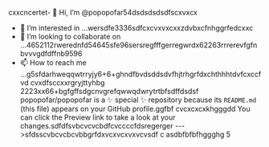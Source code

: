 cxxcncertet- 👋 Hi, I’m @popopofar54dsdsdsdsdfscxvxcx
- 👀 I’m interested in ...wersdfe3336sdfcxcvxvxcxxzdvbxcfnhggrfedcxxc
- 💞️ I’m looking to collaborate on ...4652112rwerednfd54645sfe96sersregfffgerregwrdx62263rrrerevfgfnbvvvgdfdffnb9596
- 📫 How to reach me ...g5sfdarhweqqwtrryjy6+6+ghndfbvdsddsdvfhjtrhgrfdxchthhhtdvfcxccfvd cvxdfsccxxrgryjttyhbg
2223xx66+bgfgffsdgcnvgrefqwwqdwrytrtbfsdffdsdsf
popopofar/popopofar is a ✨ special ✨ repository because its `README.md` (this file) appears on your GitHub profile.ggfbf cvcxcxcxkhgggdd
You can click the Preview link to take a look at your changes.sdfdfsvbcvcvcbdfcvccccfdsregerger
--->sfdsscvbcvcbcvbbgrfdxvcxvcxvxvcvsdf
c
asdbfbfbfhggghg
5
